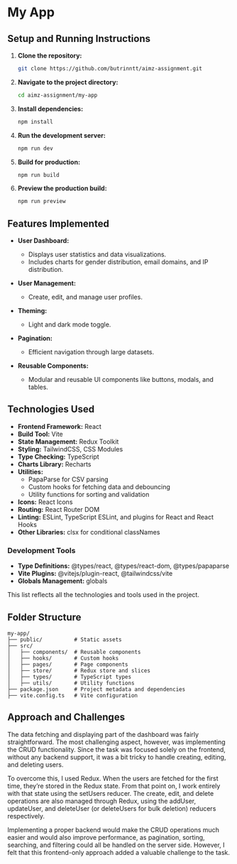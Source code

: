 # My App

## Setup and Running Instructions

1. **Clone the repository:**
   ```bash
   git clone https://github.com/butrinntt/aimz-assignment.git
   ```

2. **Navigate to the project directory:**
   ```bash
   cd aimz-assignment/my-app
   ```

3. **Install dependencies:**
   ```bash
   npm install
   ```

4. **Run the development server:**
   ```bash
   npm run dev
   ```

5. **Build for production:**
   ```bash
   npm run build
   ```

6. **Preview the production build:**
   ```bash
   npm run preview
   ```

## Features Implemented

- **User Dashboard:**
  - Displays user statistics and data visualizations.
  - Includes charts for gender distribution, email domains, and IP distribution.

- **User Management:**
  - Create, edit, and manage user profiles.

- **Theming:**
  - Light and dark mode toggle.

- **Pagination:**
  - Efficient navigation through large datasets.

- **Reusable Components:**
  - Modular and reusable UI components like buttons, modals, and tables.

## Technologies Used

- **Frontend Framework:** React
- **Build Tool:** Vite
- **State Management:** Redux Toolkit
- **Styling:** TailwindCSS, CSS Modules
- **Type Checking:** TypeScript
- **Charts Library:** Recharts
- **Utilities:**
  - PapaParse for CSV parsing
  - Custom hooks for fetching data and debouncing
  - Utility functions for sorting and validation
- **Icons:** React Icons
- **Routing:** React Router DOM
- **Linting:** ESLint, TypeScript ESLint, and plugins for React and React Hooks
- **Other Libraries:** clsx for conditional classNames

### Development Tools

- **Type Definitions:** @types/react, @types/react-dom, @types/papaparse
- **Vite Plugins:** @vitejs/plugin-react, @tailwindcss/vite
- **Globals Management:** globals

This list reflects all the technologies and tools used in the project.

## Folder Structure

```
my-app/
├── public/          # Static assets
├── src/
│   ├── components/  # Reusable components
│   ├── hooks/       # Custom hooks
│   ├── pages/       # Page components
│   ├── store/       # Redux store and slices
│   ├── types/       # TypeScript types
│   ├── utils/       # Utility functions
├── package.json     # Project metadata and dependencies
├── vite.config.ts   # Vite configuration
```

## Approach and Challenges

The data fetching and displaying part of the dashboard was fairly straightforward.
The most challenging aspect, however, was implementing the CRUD functionality. Since the task was focused solely on the frontend, without any backend support, it was a bit tricky to handle creating, editing, and deleting users.

To overcome this, I used Redux. When the users are fetched for the first time, they’re stored in the Redux state. From that point on, I work entirely with that state using the setUsers reducer. The create, edit, and delete operations are also managed through Redux, using the addUser, updateUser, and deleteUser (or deleteUsers for bulk deletion) reducers respectively.

Implementing a proper backend would make the CRUD operations much easier and would also improve performance, as pagination, sorting, searching, and filtering could all be handled on the server side. However, I felt that this frontend-only approach added a valuable challenge to the task.

